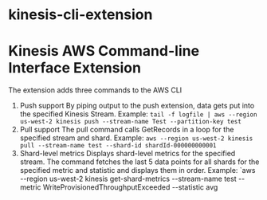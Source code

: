 kinesis-cli-extension
=====================

# Kinesis AWS Command-line Interface Extension
The extension adds three commands to the AWS CLI
1. Push support 
   By piping output to the push extension, data gets put into the specified Kinesis Stream. 
   Example: `tail -f logfile | aws --region us-west-2 kinesis push --stream-name Test --partition-key test`
2. Pull support
   The pull command calls GetRecords in a loop for the specified stream and shard.
   Example: `aws --region us-west-2 kinesis pull --stream-name test --shard-id shardId-000000000001`
3. Shard-level metrics 
   Displays shard-level metrics for the specified stream. The command fetches the last 5 data points for all shards for the specified metric and statistic and displays them in order.
   Example: `aws --region us-west-2 kinesis get-shard-metrics --stream-name test --metric WriteProvisionedThroughputExceeded --statistic avg
 
